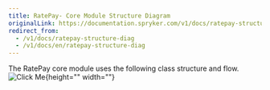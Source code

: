 ```yaml
---
title: RatePay- Core Module Structure Diagram
originalLink: https://documentation.spryker.com/v1/docs/ratepay-structure-diag
redirect_from:
  - /v1/docs/ratepay-structure-diag
  - /v1/docs/en/ratepay-structure-diag
---
```


The RatePay core module uses the following class structure and flow.
![Click Me](https://spryker.s3.eu-central-1.amazonaws.com/docs/Technology+Partners/Payment+Partners/Ratepay/ratepay_core_module_structure.png){height="" width=""}
